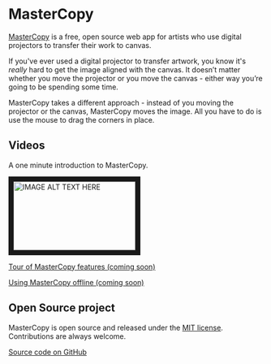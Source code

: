 ﻿MasterCopy
==========

[MasterCopy](index.html) is a free, open source web app
for artists who use digital projectors
to transfer their work to canvas.

If you've ever used a digital projector to transfer
artwork, you know it's _really_ hard to get the image aligned with the canvas.
It doesn’t matter whether you move the projector or you move the canvas - 
either way you’re going to be spending some time.

MasterCopy takes a different approach - 
instead of you moving the projector or the canvas, MasterCopy moves the image.
All you have to do is use the mouse to drag the corners in place.

## Videos

A one minute introduction to MasterCopy.

<a href="http://www.youtube.com/watch?feature=player_embedded&v=rtPwoxF3wC4
" target="_blank"><img src="http://img.youtube.com/vi/rtPwoxF3wC4/0.jpg" 
alt="IMAGE ALT TEXT HERE" width="240" height="135" border="10" /></a>

[Tour of MasterCopy features (coming soon)]()

[Using MasterCopy offline (coming soon)]()


## Open Source project

MasterCopy is open source and released under the [MIT license](LICENSE).
Contributions are always welcome.

[Source code on GitHub](https://github.com/MikeHopcroft/MasterCopy)

